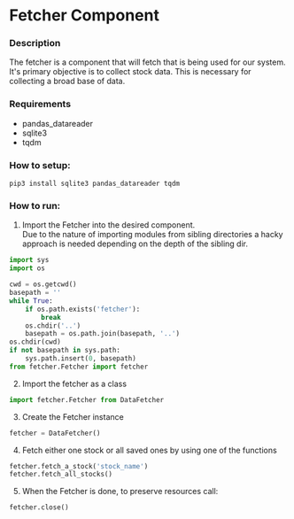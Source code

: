# Fetcher Component
### Description
The fetcher is a component that will fetch that is being used for our system. It's primary objective is to collect stock data. This is necessary for collecting a broad base of data.

### Requirements

- pandas_datareader
- sqlite3
- tqdm

### How to setup:

`pip3 install sqlite3 pandas_datareader tqdm`

### How to run:

1. Import the Fetcher into the desired component. <br>
Due to the nature of importing modules from sibling directories a hacky approach is needed depending on the depth of the sibling dir.
```python
import sys
import os

cwd = os.getcwd()
basepath = ''
while True:
    if os.path.exists('fetcher'):
        break
    os.chdir('..')
    basepath = os.path.join(basepath, '..')
os.chdir(cwd)
if not basepath in sys.path:
    sys.path.insert(0, basepath)
from fetcher.Fetcher import fetcher
```

2. Import the fetcher as a class
```python
import fetcher.Fetcher from DataFetcher
```

3. Create the Fetcher instance
```python
fetcher = DataFetcher()
```
4. Fetch either one stock or all saved ones by using one of the functions
```python
fetcher.fetch_a_stock('stock_name')
fetcher.fetch_all_stocks()
```

5. When the Fetcher is done, to preserve resources call:
```python
fetcher.close()
```
